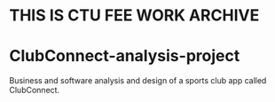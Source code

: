 # THIS IS CTU FEE WORK ARCHIVE

# ClubConnect-analysis-project

Business and software analysis and design of a sports club app called ClubConnect.

